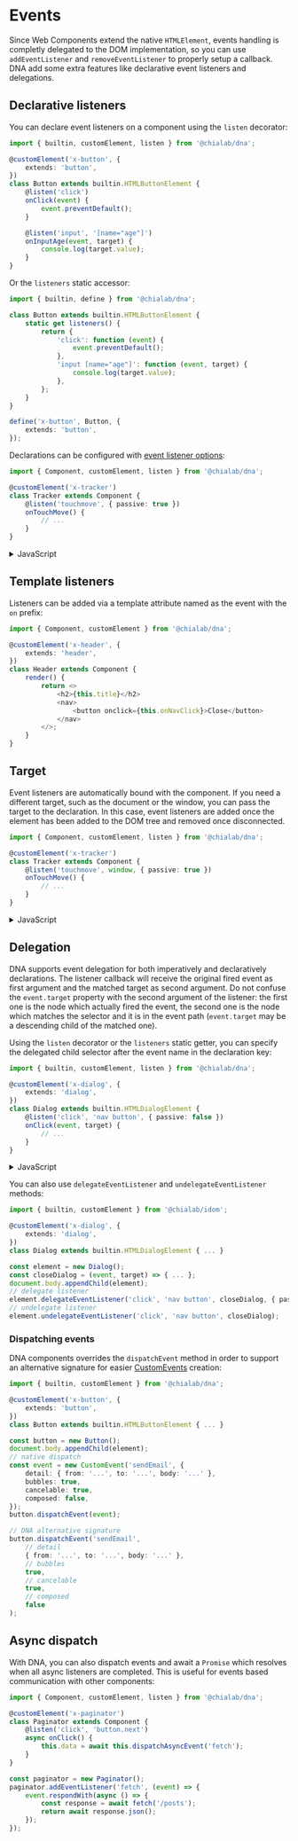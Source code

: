 # Events

Since Web Components extend the native `HTMLElement`, events handling is completly delegated to the DOM implementation, so you can use `addEventListener` and `removeEventListener` to properly setup a callback.  
DNA add some extra features like declarative event listeners and delegations.

## Declarative listeners

You can declare event listeners on a component using the `listen` decorator:

```ts
import { builtin, customElement, listen } from '@chialab/dna';

@customElement('x-button', {
    extends: 'button',
})
class Button extends builtin.HTMLButtonElement {
    @listen('click')
    onClick(event) {
        event.preventDefault();
    }

    @listen('input', '[name="age"]')
    onInputAge(event, target) {
        console.log(target.value);
    }
}
```

Or the `listeners` static accessor:

```ts
import { builtin, define } from '@chialab/dna';

class Button extends builtin.HTMLButtonElement {
    static get listeners() {
        return {
            'click': function (event) {
                event.preventDefault();
            },
            'input [name="age"]': function (event, target) {
                console.log(target.value);
            },
        };
    }
}

define('x-button', Button, {
    extends: 'button',
});
```

Declarations can be configured with [event listener options](<(https://developer.mozilla.org/it/docs/Web/API/Element/addEventListener)>):

```ts
import { Component, customElement, listen } from '@chialab/dna';

@customElement('x-tracker')
class Tracker extends Component {
    @listen('touchmove', { passive: true })
    onTouchMove() {
        // ...
    }
}
```

<details>
<summary>JavaScript</summary>
<div>

```ts
import { Component, define } from '@chialab/dna';

class Tracker extends Component {
    static get listeners() {
        return {
            touchmove: {
                callback(event) {
                    // ...
                },
                passive: true,
            },
        };
    }
}

define('x-tracker', Tracker);
```

</div>
</details>

## Template listeners

Listeners can be added via a template attribute named as the event with the `on` prefix:

```ts
import { Component, customElement } from '@chialab/dna';

@customElement('x-header', {
    extends: 'header',
})
class Header extends Component {
    render() {
        return <>
            <h2>{this.title}</h2>
            <nav>
                <button onclick={this.onNavClick}>Close</button>
            </nav>
        </>;
    }
}
```

## Target

Event listeners are automatically bound with the component. If you need a different target, such as the document or the window, you can pass the target to the declaration. In this case, event listeners are added once the element has been added to the DOM tree and removed once disconnected.

```ts
import { Component, customElement, listen } from '@chialab/dna';

@customElement('x-tracker')
class Tracker extends Component {
    @listen('touchmove', window, { passive: true })
    onTouchMove() {
        // ...
    }
}
```

<details>
<summary>JavaScript</summary>
<div>

```ts
import { Component, define } from '@chialab/dna';

class Tracker extends Component {
    static get listeners() {
        return {
            touchmove: {
                callback(event) {
                    // ...
                },
                target: window,
                passive: true,
            },
        };
    }
}

define('x-tracker', Tracker);
```

</div>
</details>

## Delegation

DNA supports event delegation for both imperatively and declaratively declarations. The listener callback will receive the original fired event as first argument and the matched target as second argument. Do not confuse the `event.target` property with the second argument of the listener: the first one is the node which actually fired the event, the second one is the node which matches the selector and it is in the event path (`event.target` may be a descending child of the matched one).

Using the `listen` decorator or the `listeners` static getter, you can specify the delegated child selector after the event name in the declaration key:

```ts
import { builtin, customElement, listen } from '@chialab/dna';

@customElement('x-dialog', {
    extends: 'dialog',
})
class Dialog extends builtin.HTMLDialogElement {
    @listen('click', 'nav button', { passive: false })
    onClick(event, target) {
        // ...
    }
}
```

<details>
<summary>JavaScript</summary>
<div>

```ts
import { builtin, define } from '@chialab/dna';

class Dialog extends builtin.HTMLDialogElement {
    static get listeners() {
        return {
            'click nav button': {
                callback(event, target) {
                    // ...
                },
                passive: false,
            },
        };
    }
}

define('x-dialog', Dialog, {
    extends: 'dialog',
});
```

</div>
</details>

You can also use `delegateEventListener` and `undelegateEventListener` methods:

```ts
import { builtin, customElement } from '@chialab/idom';

@customElement('x-dialog', {
    extends: 'dialog',
})
class Dialog extends builtin.HTMLDialogElement { ... }

const element = new Dialog();
const closeDialog = (event, target) => { ... };
document.body.appendChild(element);
// delegate listener
element.delegateEventListener('click', 'nav button', closeDialog, { passive: false });
// undelegate listener
element.undelegateEventListener('click', 'nav button', closeDialog);
```

### Dispatching events

DNA components overrides the `dispatchEvent` method in order to support an alternative signature for easier [CustomEvents](https://developer.mozilla.org/en-US/docs/Web/Guide/Events/Creating_and_triggering_events) creation:

```ts
import { builtin, customElement } from '@chialab/dna';

@customElement('x-button', {
    extends: 'button',
})
class Button extends builtin.HTMLButtonElement { ... }

const button = new Button();
document.body.appendChild(element);
// native dispatch
const event = new CustomEvent('sendEmail', {
    detail: { from: '...', to: '...', body: '...' },
    bubbles: true,
    cancelable: true,
    composed: false,
});
button.dispatchEvent(event);

// DNA alternative signature
button.dispatchEvent('sendEmail',
    // detail
    { from: '...', to: '...', body: '...' },
    // bubbles
    true,
    // cancelable
    true,
    // composed
    false
);
```

## Async dispatch

With DNA, you can also dispatch events and await a `Promise` which resolves when all async listeners are completed. This is useful for events based communication with other components:

```ts
import { Component, customElement, listen } from '@chialab/dna';

@customElement('x-paginator')
class Paginator extends Component {
    @listen('click', 'button.next')
    async onClick() {
        this.data = await this.dispatchAsyncEvent('fetch');
    }
}

const paginator = new Paginator();
paginator.addEventListener('fetch', (event) => {
    event.respondWith(async () => {
        const response = await fetch('/posts');
        return await response.json();
    });
});
```

